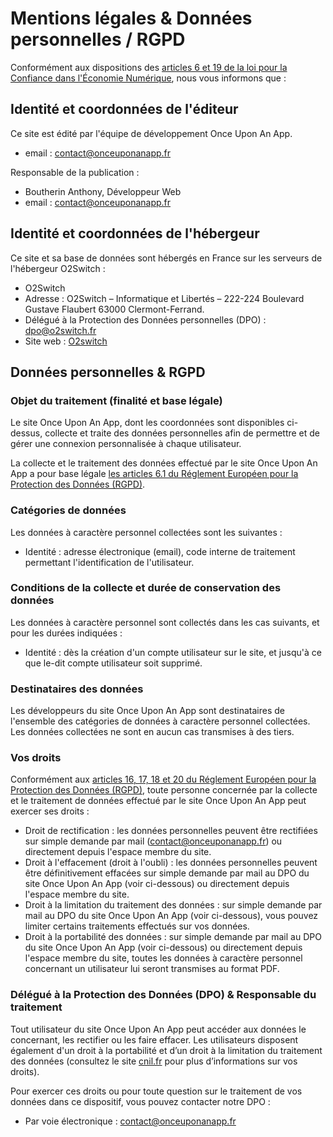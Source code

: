 # Mentions légales & Données personnelles / RGPD

Conformément aux dispositions des [articles 6 et 19 de la loi pour la Confiance dans l'Économie Numérique](https://www.legifrance.gouv.fr/loda/article_lc/LEGIARTI000043982464/), nous vous informons que :

## Identité et coordonnées de l'éditeur

Ce site est édité par l'équipe de développement Once Upon An App.

- email : contact@onceuponanapp.fr

Responsable de la publication :

- Boutherin Anthony, Développeur Web
- email : contact@onceuponanapp.fr

## Identité et coordonnées de l'hébergeur

Ce site et sa base de données sont hébergés en France sur les serveurs de l'hébergeur O2Switch :

- O2Switch
- Adresse : O2Switch – Informatique et Libertés – 222-224
Boulevard Gustave Flaubert 63000 Clermont-Ferrand.
- Délégué à la Protection des Données personnelles (DPO) : dpo@o2switch.fr
- Site web : [O2switch](https://www.o2switch.fr/)

## Données personnelles & RGPD

### Objet du traitement (finalité et base légale)

Le site Once Upon An App, dont les coordonnées sont disponibles ci-dessus, collecte et traite des données personnelles afin de permettre et de gérer une connexion personnalisée à chaque utilisateur.

La collecte et le traitement des données effectué par le site Once Upon An App a pour base légale [les articles 6.1 du Réglement Européen pour la Protection des Données (RGPD)](https://www.cnil.fr/fr/reglement-europeen-protection-donnees/chapitre2#Article6).

### Catégories de données

Les données à caractère personnel collectées sont les suivantes :

- Identité : adresse électronique (email), code interne de traitement permettant l'identification de l'utilisateur.

### Conditions de la collecte et durée de conservation des données

Les données à caractère personnel sont collectés dans les cas suivants, et pour les durées indiquées :

- Identité : dès la création d'un compte utilisateur sur le site, et jusqu'à ce que le-dit compte utilisateur soit supprimé.

### Destinataires des données

Les développeurs du site Once Upon An App sont destinataires de l'ensemble des catégories de données à caractère personnel collectées.
Les données collectées ne sont en aucun cas transmises à des tiers.

### Vos droits

Conformément aux [articles 16, 17, 18 et 20 du Réglement Européen pour la Protection des Données (RGPD)](https://www.cnil.fr/fr/reglement-europeen-protection-donnees/chapitre3#Article16), toute personne concernée par la collecte et le traitement de données effectué par le site Once Upon An App peut exercer ses droits :

- Droit de rectification : les données personnelles peuvent être rectifiées sur simple demande par mail (contact@onceuponanapp.fr) ou directement depuis l'espace membre du site.
- Droit à l'effacement (droit à l'oubli) : les données personnelles peuvent être définitivement effacées sur simple demande par mail au DPO du site Once Upon An App (voir ci-dessous) ou directement depuis l'espace membre du site.
- Droit à la limitation du traitement des données : sur simple demande par mail au DPO du site Once Upon An App (voir ci-dessous), vous pouvez limiter certains traitements effectués sur vos données.
- Droit à la portabilité des données : sur simple demande par mail au DPO du site Once Upon An App (voir ci-dessous) ou directement depuis l'espace membre du site, toutes les données à caractère personnel concernant un utilisateur lui seront transmises au format PDF.

### Délégué à la Protection des Données (DPO) & Responsable du traitement

Tout utilisateur du site Once Upon An App peut accéder aux données le concernant, les rectifier ou les faire effacer. Les utilisateurs disposent également d'un droit à la portabilité et d’un droit à la limitation du traitement des données (consultez le site [cnil.fr](https://www.cnil.fr/) pour plus d’informations sur vos droits).

Pour exercer ces droits ou pour toute question sur le traitement de vos données dans ce dispositif, vous pouvez contacter notre DPO :

- Par voie électronique : contact@onceuponanapp.fr
